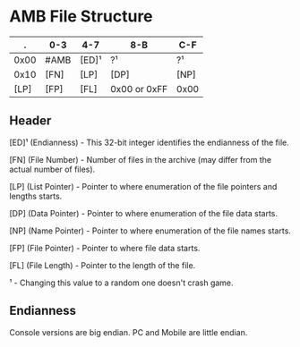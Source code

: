 # AMB File Structure

.    | 0-3  | 4-7  | 8-B  | C-F
---- | ---- | ---- | ---- | ----
0x00 | #AMB | [ED]¹ |  ?¹   |  ?¹  
0x10 | [FN] | [LP] | [DP] | [NP]
[LP] | [FP] | [FL] |  0x00 or 0xFF   | 0x00

## Header

[ED]¹ (Endianness) - This 32-bit integer identifies the endianness of the file.

[FN] (File Number) - Number of files in the archive (may differ from the actual number of files).

[LP] (List Pointer) - Pointer to where enumeration of the file pointers and lengths starts.

[DP] (Data Pointer) - Pointer to where enumeration of the file data starts.

[NP] (Name Pointer) - Pointer to where enumeration of the file names starts.

[FP] (File Pointer) - Pointer to where file data starts.

[FL] (File Length) - Pointer to the length of the file.

¹ - Changing this value to a random one doesn't crash game.

## Endianness

Console versions are big endian. PC and Mobile are little endian.
